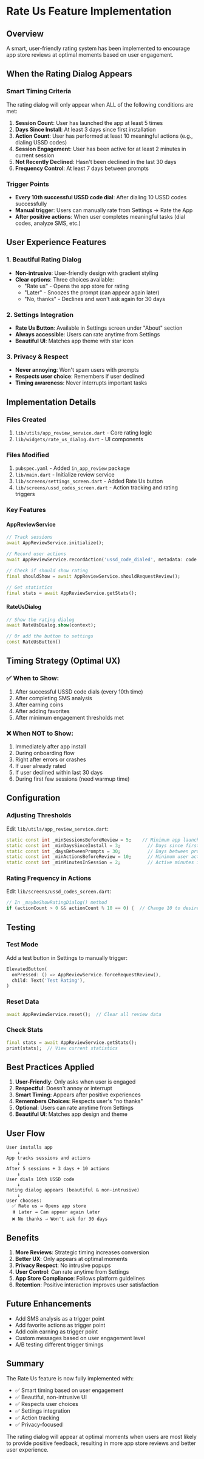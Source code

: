 # Rate Us Feature Implementation

## Overview
A smart, user-friendly rating system has been implemented to encourage app store reviews at optimal moments based on user engagement.

## When the Rating Dialog Appears

### Smart Timing Criteria
The rating dialog will only appear when ALL of the following conditions are met:

1. **Session Count**: User has launched the app at least 5 times
2. **Days Since Install**: At least 3 days since first installation
3. **Action Count**: User has performed at least 10 meaningful actions (e.g., dialing USSD codes)
4. **Session Engagement**: User has been active for at least 2 minutes in current session
5. **Not Recently Declined**: Hasn't been declined in the last 30 days
6. **Frequency Control**: At least 7 days between prompts

### Trigger Points
- **Every 10th successful USSD code dial**: After dialing 10 USSD codes successfully
- **Manual trigger**: Users can manually rate from Settings → Rate the App
- **After positive actions**: When user completes meaningful tasks (dial codes, analyze SMS, etc.)

## User Experience Features

### 1. Beautiful Rating Dialog
- **Non-intrusive**: User-friendly design with gradient styling
- **Clear options**: Three choices available:
  - "Rate us" - Opens the app store for rating
  - "Later" - Snoozes the prompt (can appear again later)
  - "No, thanks" - Declines and won't ask again for 30 days

### 2. Settings Integration
- **Rate Us Button**: Available in Settings screen under "About" section
- **Always accessible**: Users can rate anytime from Settings
- **Beautiful UI**: Matches app theme with star icon

### 3. Privacy & Respect
- **Never annoying**: Won't spam users with prompts
- **Respects user choice**: Remembers if user declined
- **Timing awareness**: Never interrupts important tasks

## Implementation Details

### Files Created
1. `lib/utils/app_review_service.dart` - Core rating logic
2. `lib/widgets/rate_us_dialog.dart` - UI components

### Files Modified
1. `pubspec.yaml` - Added `in_app_review` package
2. `lib/main.dart` - Initialize review service
3. `lib/screens/settings_screen.dart` - Added Rate Us button
4. `lib/screens/ussd_codes_screen.dart` - Action tracking and rating triggers

### Key Features

#### AppReviewService
```dart
// Track sessions
await AppReviewService.initialize();

// Record user actions
await AppReviewService.recordAction('ussd_code_dialed', metadata: code.code);

// Check if should show rating
final shouldShow = await AppReviewService.shouldRequestReview();

// Get statistics
final stats = await AppReviewService.getStats();
```

#### RateUsDialog
```dart
// Show the rating dialog
await RateUsDialog.show(context);

// Or add the button to settings
const RateUsButton()
```

## Timing Strategy (Optimal UX)

### ✅ When to Show:
1. After successful USSD code dials (every 10th time)
2. After completing SMS analysis
3. After earning coins
4. After adding favorites
5. After minimum engagement thresholds met

### ❌ When NOT to Show:
1. Immediately after app install
2. During onboarding flow
3. Right after errors or crashes
4. If user already rated
5. If user declined within last 30 days
6. During first few sessions (need warmup time)

## Configuration

### Adjusting Thresholds
Edit `lib/utils/app_review_service.dart`:

```dart
static const int _minSessionsBeforeReview = 5;    // Minimum app launches
static const int _minDaysSinceInstall = 3;          // Days since first install
static const int _daysBetweenPrompts = 30;          // Days between prompts
static const int _minActionsBeforeReview = 10;      // Minimum user actions
static const int _minMinutesInSession = 2;          // Active minutes in session
```

### Rating Frequency in Actions
Edit `lib/screens/ussd_codes_screen.dart`:

```dart
// In _maybeShowRatingDialog() method
if (actionCount > 0 && actionCount % 10 == 0) {  // Change 10 to desired frequency
```

## Testing

### Test Mode
Add a test button in Settings to manually trigger:

```dart
ElevatedButton(
  onPressed: () => AppReviewService.forceRequestReview(),
  child: Text('Test Rating'),
)
```

### Reset Data
```dart
await AppReviewService.reset();  // Clear all review data
```

### Check Stats
```dart
final stats = await AppReviewService.getStats();
print(stats);  // View current statistics
```

## Best Practices Applied

1. **User-Friendly**: Only asks when user is engaged
2. **Respectful**: Doesn't annoy or interrupt
3. **Smart Timing**: Appears after positive experiences
4. **Remembers Choices**: Respects user's "no thanks"
5. **Optional**: Users can rate anytime from Settings
6. **Beautiful UI**: Matches app design and theme

## User Flow

```
User installs app
    ↓
App tracks sessions and actions
    ↓
After 5 sessions + 3 days + 10 actions
    ↓
User dials 10th USSD code
    ↓
Rating dialog appears (beautiful & non-intrusive)
    ↓
User chooses:
  ✅ Rate us → Opens app store
  ⏸️ Later → Can appear again later
  ❌ No thanks → Won't ask for 30 days
```

## Benefits

1. **More Reviews**: Strategic timing increases conversion
2. **Better UX**: Only appears at optimal moments
3. **Privacy Respect**: No intrusive popups
4. **User Control**: Can rate anytime from Settings
5. **App Store Compliance**: Follows platform guidelines
6. **Retention**: Positive interaction improves user satisfaction

## Future Enhancements

- Add SMS analysis as a trigger point
- Add favorite actions as trigger point
- Add coin earning as trigger point
- Custom messages based on user engagement level
- A/B testing different trigger timings

## Summary

The Rate Us feature is now fully implemented with:
- ✅ Smart timing based on user engagement
- ✅ Beautiful, non-intrusive UI
- ✅ Respects user choices
- ✅ Settings integration
- ✅ Action tracking
- ✅ Privacy-focused

The rating dialog will appear at optimal moments when users are most likely to provide positive feedback, resulting in more app store reviews and better user experience.

